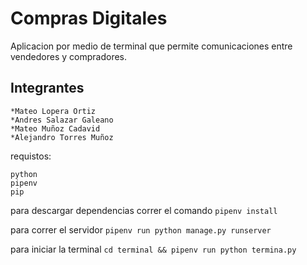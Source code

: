 # Compras Digitales

Aplicacion por medio de terminal que permite comunicaciones entre vendedores y compradores.

## Integrantes

```
*Mateo Lopera Ortiz
*Andres Salazar Galeano
*Mateo Muñoz Cadavid
*Alejandro Torres Muñoz
```

requistos:

```
python
pipenv
pip
```

para descargar dependencias correr el comando `pipenv install`

para correr el servidor `pipenv run python manage.py runserver`

para iniciar la terminal `cd terminal && pipenv run python termina.py`
